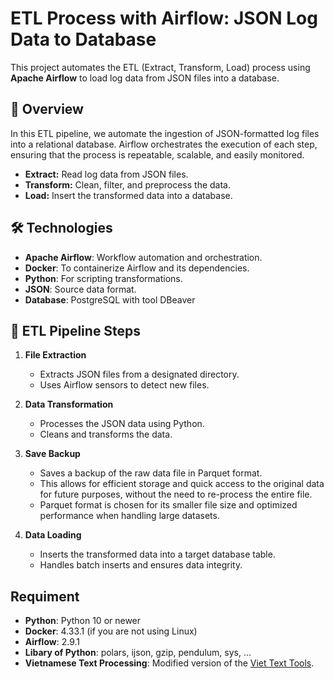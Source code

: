 # ETL Process with Airflow: JSON Log Data to Database

This project automates the ETL (Extract, Transform, Load) process using **Apache Airflow** to load log data from JSON files into a database.

## 📖 Overview

In this ETL pipeline, we automate the ingestion of JSON-formatted log files into a relational database. Airflow orchestrates the execution of each step, ensuring that the process is repeatable, scalable, and easily monitored. 

- **Extract:** Read log data from JSON files.
- **Transform:** Clean, filter, and preprocess the data.
- **Load:** Insert the transformed data into a database.

## 🛠 Technologies

- **Apache Airflow**: Workflow automation and orchestration.
- **Docker**: To containerize Airflow and its dependencies.
- **Python**: For scripting transformations.
- **JSON**: Source data format.
- **Database**: PostgreSQL with tool DBeaver

## 🚀 ETL Pipeline Steps

1. **File Extraction**
   - Extracts JSON files from a designated directory.
   - Uses Airflow sensors to detect new files.

2. **Data Transformation**
   - Processes the JSON data using Python.
   - Cleans and transforms the data.

3. **Save Backup**
      - Saves a backup of the raw data file in Parquet format.
      - This allows for efficient storage and quick access to the original data for future purposes, without the need to re-process the entire file.
      - Parquet format is chosen for its smaller file size and optimized performance when handling large datasets.

4. **Data Loading**
   - Inserts the transformed data into a target database table.
   - Handles batch inserts and ensures data integrity.

## Requiment 
- **Python**: Python 10 or newer
- **Docker**: 4.33.1 (if you are not using Linux)
- **Airflow**: 2.9.1
- **Libary of Python**: polars, ijson, gzip, pendulum, sys, ...
- **Vietnamese Text Processing**: Modified version of the [Viet Text Tools](https://github.com/enricobarzetti/viet_text_tools).

